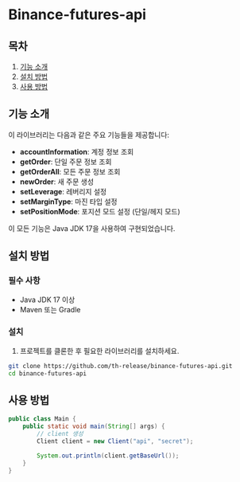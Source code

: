 # Binance-futures-api

## 목차
1. [기능 소개](#기능-소개)
2. [설치 방법](#설치-방법)
3. [사용 방법](#사용-방법)

## 기능 소개

이 라이브러리는 다음과 같은 주요 기능들을 제공합니다:

- **accountInformation**: 계정 정보 조회
- **getOrder**: 단일 주문 정보 조회
- **getOrderAll**: 모든 주문 정보 조회
- **newOrder**: 새 주문 생성
- **setLeverage**: 레버리지 설정
- **setMarginType**: 마진 타입 설정
- **setPositionMode**: 포지션 모드 설정 (단일/헤지 모드)

이 모든 기능은 Java JDK 17을 사용하여 구현되었습니다.

## 설치 방법

### 필수 사항
- Java JDK 17 이상
- Maven 또는 Gradle

### 설치

1. 프로젝트를 클론한 후 필요한 라이브러리를 설치하세요.

```bash
git clone https://github.com/th-release/binance-futures-api.git
cd binance-futures-api
```

## 사용 방법

```java
public class Main {
    public static void main(String[] args) {
        // client 생성
        Client client = new Client("api", "secret");

        System.out.println(client.getBaseUrl());
    }
}
```

